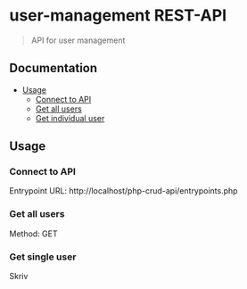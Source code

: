 # user-management REST-API
> API for user management

## Documentation
* [Usage](#Usage)
	- [Connect to API](#connect-to-api)
	- [Get all users](#get-all-users)
	- [Get individual user](#get-individual-user)
 
## Usage
### Connect to API
Entrypoint URL: http://localhost/php-crud-api/entrypoints.php

### Get all users
Method: GET

### Get single user
Skriv
